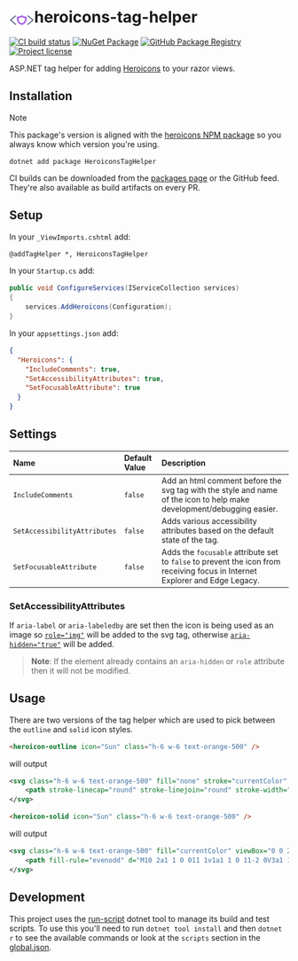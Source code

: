 # <img src="assets/logo.svg" align="left" height="45"> heroicons-tag-helper

[![CI build status](https://github.com/xt0rted/heroicons-tag-helper/workflows/CI/badge.svg)](https://github.com/xt0rted/heroicons-tag-helper/actions?query=workflow%3ACI)
[![NuGet Package](https://img.shields.io/nuget/v/HeroiconsTagHelper?logo=nuget)](https://www.nuget.org/packages/HeroiconsTagHelper)
[![GitHub Package Registry](https://img.shields.io/badge/github-package_registry-yellow?logo=nuget)](https://nuget.pkg.github.com/xt0rted/index.json)
[![Project license](https://img.shields.io/github/license/xt0rted/heroicons-tag-helper)](LICENSE)

ASP.NET tag helper for adding [Heroicons](https://heroicons.com/) to your razor views.

## Installation

> [!NOTE]
> This package's version is aligned with the [heroicons NPM package](https://www.npmjs.com/package/heroicons) so you always know which version you're using.

```terminal
dotnet add package HeroiconsTagHelper
```

CI builds can be downloaded from the [packages page](https://github.com/xt0rted/heroicons-tag-helper/packages/473445) or the GitHub feed.
They're also available as build artifacts on every PR.

## Setup

In your `_ViewImports.cshtml` add:

```html
@addTagHelper *, HeroiconsTagHelper
```

In your `Startup.cs` add:

```csharp
public void ConfigureServices(IServiceCollection services)
{
    services.AddHeroicons(Configuration);
}
```

In your `appsettings.json` add:

```json
{
  "Heroicons": {
    "IncludeComments": true,
    "SetAccessibilityAttributes": true,
    "SetFocusableAttribute": true
  }
}
```

## Settings

Name | Default Value | Description
:-- | :-- | :--
`IncludeComments` | `false` | Add an html comment before the svg tag with the style and name of the icon to help make development/debugging easier.
`SetAccessibilityAttributes` | `false` | Adds various accessibility attributes based on the default state of the tag.
`SetFocusableAttribute` | `false` | Adds the `focusable` attribute set to `false` to prevent the icon from receiving focus in Internet Explorer and Edge Legacy.

### SetAccessibilityAttributes

If `aria-label` or `aria-labeledby` are set then the icon is being used as an image so [`role="img"`](https://developer.mozilla.org/en-US/docs/Web/Accessibility/ARIA/Roles/Role_Img#svg_and_roleimg) will be added to the svg tag, otherwise [`aria-hidden="true"`](https://developer.mozilla.org/en-US/docs/Web/Accessibility/ARIA/ARIA_Techniques/Using_the_aria-hidden_attribute) will be added.

> **Note**: If the element already contains an `aria-hidden` or `role` attribute then it will not be modified.

## Usage

There are two versions of the tag helper which are used to pick between the `outline` and `solid` icon styles.

```html
<heroicon-outline icon="Sun" class="h-6 w-6 text-orange-500" />
```

will output

```xml
<svg class="h-6 w-6 text-orange-500" fill="none" stroke="currentColor" viewBox="0 0 24 24">
    <path stroke-linecap="round" stroke-linejoin="round" stroke-width="2" d="M12 3v1m0 16v1m9-9h-1M4 12H3m15.364 6.364l-.707-.707M6.343 6.343l-.707-.707m12.728 0l-.707.707M6.343 17.657l-.707.707M16 12a4 4 0 11-8 0 4 4 0 018 0z" />
</svg>
```

```html
<heroicon-solid icon="Sun" class="h-6 w-6 text-orange-500" />
```

will output

```xml
<svg class="h-6 w-6 text-orange-500" fill="currentColor" viewBox="0 0 20 20">
    <path fill-rule="evenodd" d="M10 2a1 1 0 011 1v1a1 1 0 11-2 0V3a1 1 0 011-1zm4 8a4 4 0 11-8 0 4 4 0 018 0zm-.464 4.95l.707.707a1 1 0 001.414-1.414l-.707-.707a1 1 0 00-1.414 1.414zm2.12-10.607a1 1 0 010 1.414l-.706.707a1 1 0 11-1.414-1.414l.707-.707a1 1 0 011.414 0zM17 11a1 1 0 100-2h-1a1 1 0 100 2h1zm-7 4a1 1 0 011 1v1a1 1 0 11-2 0v-1a1 1 0 011-1zM5.05 6.464A1 1 0 106.465 5.05l-.708-.707a1 1 0 00-1.414 1.414l.707.707zm1.414 8.486l-.707.707a1 1 0 01-1.414-1.414l.707-.707a1 1 0 011.414 1.414zM4 11a1 1 0 100-2H3a1 1 0 000 2h1z" clip-rule="evenodd" />
</svg>
```

## Development

This project uses the [run-script](https://github.com/xt0rted/dotnet-run-script) dotnet tool to manage its build and test scripts.
To use this you'll need to run `dotnet tool install` and then `dotnet r` to see the available commands or look at the `scripts` section in the [global.json](global.json).
